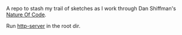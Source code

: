 A repo to stash my trail of sketches as I work through Dan Shiffman's [Nature Of Code](http://natureofcode.com/).

Run [http-server](https://www.npmjs.com/package/http-server) in the root dir.
